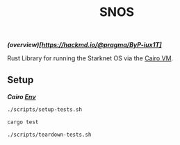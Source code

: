 <div align="center">
    <h1>SNOS</h1>
    <br>
</div>

***(overview)[https://hackmd.io/@pragma/ByP-iux1T]***

Rust Library for running the Starknet OS via the [Cairo VM](https://github.com/lambdaclass/cairo-vm).

## Setup

***Cairo [Env](https://docs.cairo-lang.org/0.12.0/quickstart.html)***

```bash
./scripts/setup-tests.sh
```

```bash
cargo test
```

```bash
./scripts/teardown-tests.sh
```
